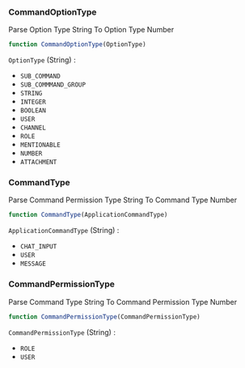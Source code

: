 <h3>CommandOptionType</h3>

Parse Option Type String To Option Type Number
```js
function CommandOptionType(OptionType)
```
`OptionType` (String) :
- `SUB_COMMAND`
- `SUB_COMMMAND_GROUP`
- `STRING`
- `INTEGER`
- `BOOLEAN`
- `USER`
- `CHANNEL`
- `ROLE`
- `MENTIONABLE`
- `NUMBER`
- `ATTACHMENT`

<h3>CommandType</h3>

Parse Command Permission Type String To Command Type Number
```js
function CommandType(ApplicationCommandType)
```
`ApplicationCommandType` (String) :
- `CHAT_INPUT`
- `USER`
- `MESSAGE`

<h3>CommandPermissionType</h3>

Parse Command Type String To Command Permission Type Number
```js
function CommandPermissionType(CommandPermissionType)
```
`CommandPermissionType` (String) :
- `ROLE`
- `USER`
